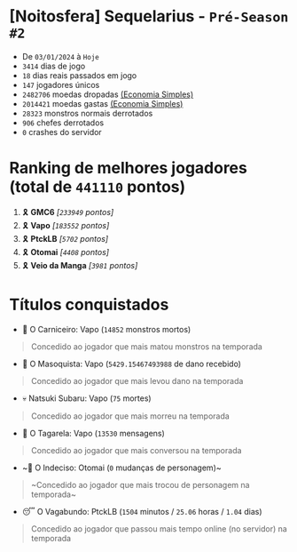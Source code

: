 # [Noitosfera] Sequelarius - `Pré-Season #2`
- De `03/01/2024` à `Hoje`
- `3414` dias de jogo
- `18` dias reais passados em jogo
- `147` jogadores únicos
- `2482706` moedas dropadas [(Economia Simples)](https://github.com/otomay/Economia-Simples)
- `2014421` moedas gastas [(Economia Simples)](https://github.com/otomay/Economia-Simples)
- `28323` monstros normais derrotados
- `906` chefes derrotados
- `0` crashes do servidor

# Ranking de melhores jogadores (total de `441110` pontos)
1. 🎗️ **GMC6** *[`233949` pontos]*
2. 🎗️ **Vapo** *[`183552` pontos]*
3. 🎗️ **PtckLB** *[`5702` pontos]*
4. 🎗️ **Otomai** *[`4408` pontos]*
5. 🎗️ **Veio da Manga** *[`3981` pontos]*

# Títulos conquistados
- 👹 O Carniceiro: Vapo (`14852` monstros mortos)
> Concedido ao jogador que mais matou monstros na temporada
- 🥵 O Masoquista: Vapo (`5429.15467493988` de dano recebido)
> Concedido ao jogador que mais levou dano na temporada
- 💀 Natsuki Subaru: Vapo (`75` mortes)
> Concedido ao jogador que mais morreu na temporada
- 🦜 O Tagarela: Vapo (`13530` mensagens)
> Concedido ao jogador que mais conversou na temporada
- ~🤔 O Indeciso: Otomai (`0` mudanças de personagem)~
> ~Concedido ao jogador que mais trocou de personagem na temporada~
- 😴 O Vagabundo: PtckLB (`1504` minutos / `25.06` horas / `1.04` dias)
> Concedido ao jogador que passou mais tempo online (no servidor) na temporada
